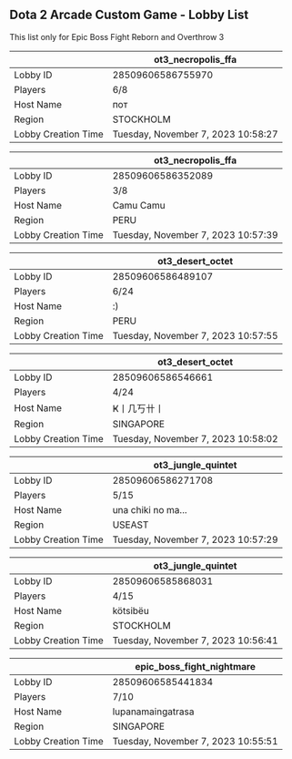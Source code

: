 ## Dota 2 Arcade Custom Game - Lobby List

This list only for Epic Boss Fight Reborn and Overthrow 3

|  | ot3_necropolis_ffa |
| ------ | ------ |
| Lobby ID | 28509606586755970 |
| Players | 6/8 |
| Host Name | пот |
| Region | STOCKHOLM |
| Lobby Creation Time | Tuesday, November 7, 2023 10:58:27 |


|  | ot3_necropolis_ffa |
| ------ | ------ |
| Lobby ID | 28509606586352089 |
| Players | 3/8 |
| Host Name | Camu Camu |
| Region | PERU |
| Lobby Creation Time | Tuesday, November 7, 2023 10:57:39 |


|  | ot3_desert_octet |
| ------ | ------ |
| Lobby ID | 28509606586489107 |
| Players | 6/24 |
| Host Name | :) |
| Region | PERU |
| Lobby Creation Time | Tuesday, November 7, 2023 10:57:55 |


|  | ot3_desert_octet |
| ------ | ------ |
| Lobby ID | 28509606586546661 |
| Players | 4/24 |
| Host Name | Ҝ丨几丂卄丨 |
| Region | SINGAPORE |
| Lobby Creation Time | Tuesday, November 7, 2023 10:58:02 |


|  | ot3_jungle_quintet |
| ------ | ------ |
| Lobby ID | 28509606586271708 |
| Players | 5/15 |
| Host Name | una chiki no ma... |
| Region | USEAST |
| Lobby Creation Time | Tuesday, November 7, 2023 10:57:29 |


|  | ot3_jungle_quintet |
| ------ | ------ |
| Lobby ID | 28509606585868031 |
| Players | 4/15 |
| Host Name | kötsibëu |
| Region | STOCKHOLM |
| Lobby Creation Time | Tuesday, November 7, 2023 10:56:41 |


|  | epic_boss_fight_nightmare |
| ------ | ------ |
| Lobby ID | 28509606585441834 |
| Players | 7/10 |
| Host Name | lupanamaingatrasa |
| Region | SINGAPORE |
| Lobby Creation Time | Tuesday, November 7, 2023 10:55:51 |


